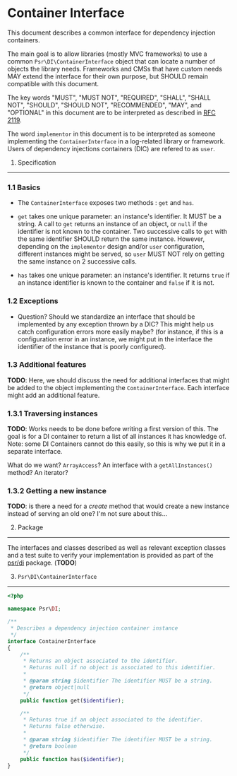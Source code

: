 Container Interface
===================

This document describes a common interface for dependency injection containers.

The main goal is to allow libraries (mostly MVC frameworks) to use a common 
`Psr\DI\ContainerInterface` object that can locate a number of objects 
the library needs. Frameworks and CMSs that have custom needs MAY extend 
the interface for their own purpose, but SHOULD remain compatible with this document. 

The key words "MUST", "MUST NOT", "REQUIRED", "SHALL", "SHALL NOT", "SHOULD",
"SHOULD NOT", "RECOMMENDED", "MAY", and "OPTIONAL" in this document are to be
interpreted as described in [RFC 2119][].

The word `implementor` in this document is to be interpreted as someone
implementing the `ContainerInterface` in a log-related library or framework.
Users of dependency injections containers (DIC) are refered to as `user`.

[RFC 2119]: http://tools.ietf.org/html/rfc2119

1. Specification
-----------------

### 1.1 Basics

- The `ContainerInterface` exposes two methods : `get` and `has`.

- `get` takes one unique parameter: an instance's identifier. It MUST be a string.
  A call to `get` returns an instance of an object, or `null` if the identifier
  is not known to the container. Two successive calls to `get` with the same
  identifier SHOULD return the same instance. However, depending on the `implementor`
  design and/or `user` configuration, different instances might be served, so
  `user` MUST NOT rely on getting the same instance on 2 successive calls. 
  
- `has` takes one unique parameter: an instance's identifier. It returns `true`
  if an instance identifier is known to the container and `false` if it is not.
  
### 1.2 Exceptions

- Question? Should we standardize an interface that should be implemented by
  any exception thrown by a DIC? This might help us catch configuration
  errors more easily maybe? (for instance, if this is a configuration
  error in an instance, we might put in the interface the identifier of
  the instance that is poorly configured).

### 1.3 Additional features

**TODO**: Here, we should discuss the need for additional interfaces that might 
be added to the object implementing the `ContainerInterface`. Each interface
might add an additional feature.

### 1.3.1 Traversing instances

**TODO**: Works needs to be done before writing a first version of this.
The goal is for a DI container to return a list of all instances it has knowledge of.
Note: some DI Containers cannot do this easily, so this is why we put it in a 
separate interface.

What do we want? `ArrayAccess`? An interface with a `getAllInstances()` method?
An iterator?

### 1.3.2 Getting a new instance

**TODO**: is there a need for a *create* method that would create a new instance
instead of serving an old one? I'm not sure about this...


2. Package
----------

The interfaces and classes described as well as relevant exception classes
and a test suite to verify your implementation is provided as part of the
[psr/di](https://packagist.org/packages/psr/di) package. (**TODO**)

3. `Psr\DI\ContainerInterface`
------------------------------

```php
<?php

namespace Psr\DI;

/**
 * Describes a dependency injection container instance
 */
interface ContainerInterface
{
    /**
     * Returns an object associated to the identifier.
     * Returns null if no object is associated to this identifier.
     *
     * @param string $identifier The identifier MUST be a string.
     * @return object|null
     */
    public function get($identifier);

    /**
     * Returns true if an object associated to the identifier.
     * Returns false otherwise.
     *
     * @param string $identifier The identifier MUST be a string.
     * @return boolean
     */
    public function has($identifier);
}
```

